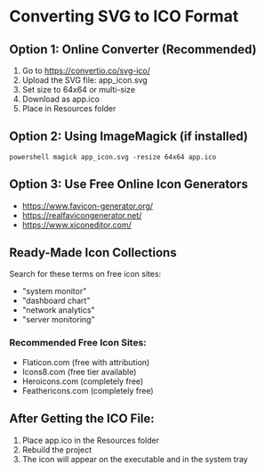 ﻿# Converting SVG to ICO Format

## Option 1: Online Converter (Recommended)
1. Go to https://convertio.co/svg-ico/
2. Upload the SVG file: app_icon.svg
3. Set size to 64x64 or multi-size
4. Download as app.ico
5. Place in Resources folder

## Option 2: Using ImageMagick (if installed)
`powershell
magick app_icon.svg -resize 64x64 app.ico
`

## Option 3: Use Free Online Icon Generators
- https://www.favicon-generator.org/
- https://realfavicongenerator.net/
- https://www.xiconeditor.com/

## Ready-Made Icon Collections
Search for these terms on free icon sites:
- "system monitor"
- "dashboard chart"
- "network analytics"
- "server monitoring"

### Recommended Free Icon Sites:
- Flaticon.com (free with attribution)
- Icons8.com (free tier available)
- Heroicons.com (completely free)
- Feathericons.com (completely free)

## After Getting the ICO File:
1. Place app.ico in the Resources folder
2. Rebuild the project
3. The icon will appear on the executable and in the system tray

